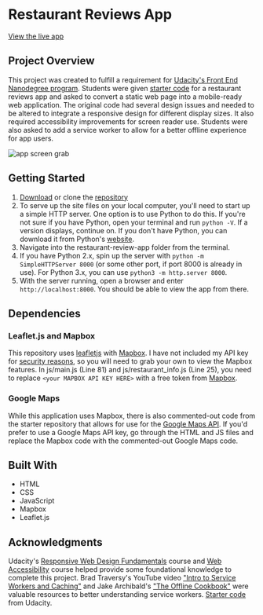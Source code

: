 # Restaurant Reviews App

[View the live app](https://mattdahlseid.github.io/restaurant-review-app/)

## Project Overview
This project was created to fulfill a requirement for [Udacity's Front End Nanodegree program](https://www.udacity.com/course/front-end-web-developer-nanodegree--nd001). Students were given [starter code](https://github.com/udacity/mws-restaurant-stage-1) for a restaurant reviews app and asked to convert a static web page into a mobile-ready web application. The original code had several design issues and needed to be altered to integrate a responsive design for different display sizes. It also required accessibility improvements for screen reader use. Students were also asked to add a service worker to allow for a better offline experience for app users.

<img src="https://preview.ibb.co/jSm3Cz/app_grab.png" alt="app screen grab" border="0">

## Getting Started
1. [Download](https://github.com/mattdahlseid/restaurant-review-app/archive/master.zip) or clone the [repository](https://github.com/mattdahlseid/restaurant-review-app)
2. To serve up the site files on your local computer, you'll need to start up a simple HTTP server. One option is to use Python to do this. If you're not sure if you have Python, open your terminal and run `python -V`. If a version displays, continue on. If you don't have Python, you can download it from Python's [website](https://www.python.org/). 
3. Navigate into the restaurant-review-app folder from the terminal.
4. If you have Python 2.x, spin up the server with `python -m SimpleHTTPServer 8000` (or some other port, if port 8000 is already in use). For Python 3.x, you can use `python3 -m http.server 8000`.
5. With the server running, open a browser and enter `http://localhost:8000`. You should be able to view the app from there.

## Dependencies 
### Leaflet.js and Mapbox
This repository uses [leafletjs](https://leafletjs.com/) with [Mapbox](https://www.mapbox.com/). I have not included my API key for [security reasons](https://medium.freecodecamp.org/how-to-securely-store-api-keys-4ff3ea19ebda), so you will need to grab your own to view the Mapbox features. In js/main.js (Line 81) and js/restaurant_info.js (Line 25), you need to replace `<your MAPBOX API KEY HERE>` with a free token from [Mapbox](https://www.mapbox.com/).

### Google Maps
While this application uses Mapbox, there is also commented-out code from the starter repository that allows for use for the [Google Maps API](https://developers.google.com/maps/documentation/javascript/get-api-key). If you'd prefer to use a Google Maps API key, go through the HTML and JS files and replace the Mapbox code with the commented-out Google Maps code.

## Built With
* HTML
* CSS
* JavaScript
* Mapbox
* Leaflet.js

## Acknowledgments
Udacity's [Responsive Web Design Fundamentals](https://www.udacity.com/course/responsive-web-design-fundamentals--ud893) course and [Web Accessibility](https://www.udacity.com/course/web-accessibility--ud891) course helped provide some foundational knowledge to complete this project. Brad Traversy's YouTube video ["Intro to Service Workers and Caching"](https://www.youtube.com/watch?v=ksXwaWHCW6k) and Jake Archibald's ["The Offline Cookbook"](https://developers.google.com/web/fundamentals/instant-and-offline/offline-cookbook/) were valuable resources to better understanding service workers.
[Starter code](https://github.com/udacity/mws-restaurant-stage-1) from Udacity.
